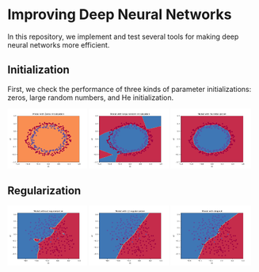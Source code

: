 # Improving Deep Neural Networks

In this repository, we implement and test several tools for making deep neural networks more efficient.

## Initialization

First, we check the performance of three kinds of parameter initializations: zeros, large random numbers, and He initialization.

<p float="left">
<img src="./images/Figure_1.png"  width="32%">
<img src="./images/Figure_2.png"  width="32%">
<img src="./images/Figure_3.png"  width="32%"> 
</p>

## Regularization

<p float="left">
<img src="./images/Figure_4.png"  width="32%">
<img src="./images/Figure_5.png"  width="32%">
<img src="./images/Figure_6.png"  width="32%"> 
</p>